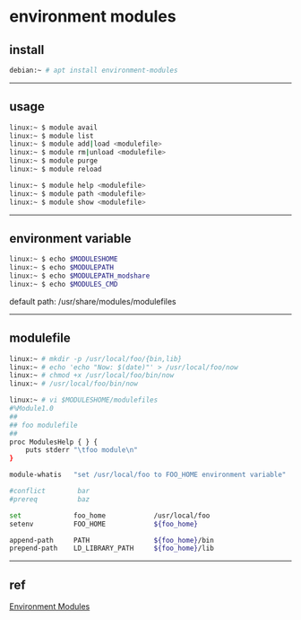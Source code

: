 # environment modules

## install

```bash
debian:~ # apt install environment-modules
```

---

## usage

```bash
linux:~ $ module avail
linux:~ $ module list
linux:~ $ module add|load <modulefile>
linux:~ $ module rm|unload <modulefile>
linux:~ $ module purge
linux:~ $ module reload

linux:~ $ module help <modulefile>
linux:~ $ module path <modulefile>
linux:~ $ module show <modulefile>
```

---

## environment variable

```bash
linux:~ $ echo $MODULESHOME
linux:~ $ echo $MODULEPATH
linux:~ $ echo $MODULEPATH_modshare
linux:~ $ echo $MODULES_CMD
```

default path: /usr/share/modules/modulefiles

---

## modulefile

```bash
linux:~ # mkdir -p /usr/local/foo/{bin,lib}
linux:~ # echo 'echo "Now: $(date)"' > /usr/local/foo/now
linux:~ # chmod +x /usr/local/foo/bin/now
linux:~ # /usr/local/foo/bin/now

linux:~ # vi $MODULESHOME/modulefiles
#%Module1.0
##
## foo modulefile
##
proc ModulesHelp { } {
    puts stderr "\tfoo module\n"
}

module-whatis   "set /usr/local/foo to FOO_HOME environment variable"

#conflict        bar
#prereq          baz

set             foo_home            /usr/local/foo
setenv          FOO_HOME            ${foo_home}

append-path     PATH                ${foo_home}/bin
prepend-path    LD_LIBRARY_PATH     ${foo_home}/lib
```

---

## ref

[Environment Modules](http://modules.sourceforge.net/)
